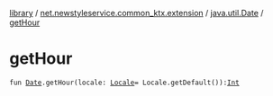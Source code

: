 [library](../../index.md) / [net.newstyleservice.common_ktx.extension](../index.md) / [java.util.Date](index.md) / [getHour](./get-hour.md)

# getHour

`fun `[`Date`](http://docs.oracle.com/javase/6/docs/api/java/util/Date.html)`.getHour(locale: `[`Locale`](http://docs.oracle.com/javase/6/docs/api/java/util/Locale.html)` = Locale.getDefault()): `[`Int`](https://kotlinlang.org/api/latest/jvm/stdlib/kotlin/-int/index.html)